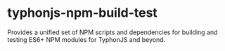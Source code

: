 # typhonjs-npm-build-test
Provides a unified set of NPM scripts and dependencies for building and testing ES6+ NPM modules for TyphonJS and beyond.
